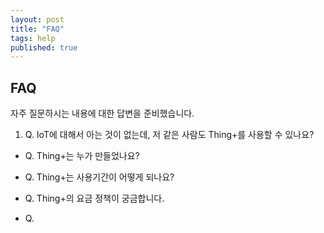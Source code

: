 ```yaml
---
layout: post
title: "FAQ"
tags: help
published: true
---
```


## FAQ
자주 질문하시는 내용에 대한 답변을 준비했습니다.

1. Q. IoT에 대해서 아는 것이 없는데, 저 같은 사람도 Thing+를 사용할 수 있나요?

* Q. Thing+는 누가 만들었나요?

* Q. Thing+는 사용기간이 어떻게 되나요?

* Q. Thing+의 요금 정책이 궁금합니다.

* Q. 
